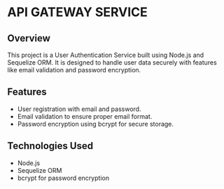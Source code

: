 # API GATEWAY SERVICE

## Overview
This project is a User Authentication Service built using Node.js and Sequelize ORM. It is designed to handle user data securely with features like email validation and password encryption.

## Features
- User registration with email and password.
- Email validation to ensure proper email format.
- Password encryption using bcrypt for secure storage.

## Technologies Used
- Node.js
- Sequelize ORM
- bcrypt for password encryption